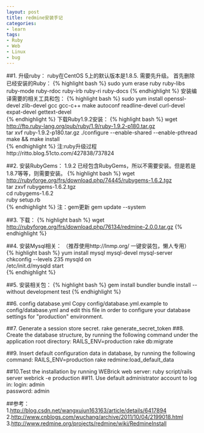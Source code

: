 ```yaml
---
layout: post
title: redmine安装手记
categories:
- learn
tags:
- Ruby
- Web
- Linux
- bug
---
```




##1. 升级ruby：
ruby在CentOS 5上的默认版本是1.8.5. 需要先升级。
首先删除已经安装的Ruby：
{% highlight bash %}
sudo yum erase ruby ruby-libs ruby-mode ruby-rdoc ruby-irb ruby-ri ruby-docs
{% endhighlight %}
安装编译需要的相关工具和包：
{% highlight bash %}
sudo yum install openssl-devel zlib-devel gcc gcc-c++ make autoconf readline-devel curl-devel expat-devel gettext-devel  
{% endhighlight %}
下载Ruby1.9.2安装：
{% highlight bash %}
wget http://ftp.ruby-lang.org/pub/ruby/1.9/ruby-1.9.2-p180.tar.gz  
tar xvf ruby-1.9.2-p180.tar.gz 
./configure --enable-shared --enable-pthread  
make && make install  
{% endhighlight %}
注:ruby升级过程http://ritto.blog.51cto.com/427838/737824  

##2. 安装RubyGems：
1.9.2 已经包含RubyGems，所以不需要安装。但是若是1.8.7等等，则需要安装。
{% highlight bash %}
wget http://rubyforge.org/frs/download.php/74445/rubygems-1.6.2.tgz  
tar zxvf rubygems-1.6.2.tgz   
cd rubygems-1.6.2   
ruby setup.rb  
{% endhighlight %}
注：gem更新 gem update --system

##3. 下载：
{% highlight bash %}
wget http://rubyforge.org/frs/download.php/76134/redmine-2.0.0.tar.gz
{% endhighlight %}

##4. 安装Mysql相关：
（推荐使用http://lnmp.org/ 一键安装包，懒人专用）  
{% highlight bash %}
yum install mysql mysql-devel mysql-server  
chkconfig --levels 235 mysqld on  
/etc/init.d/mysqld start  
{% endhighlight %}

##5. 安装相关包：
{% highlight bash %}
gem install bundler
bundle install --without development test
{% endhighlight %}

##6. config database.yml
Copy config/database.yml.example to config/database.yml and edit this file in order to configure your database settings for "production" environment.

##7. Generate a session store secret.
 rake generate_secret_token
##8. Create the database structure, by running the following command under the application root directory:
RAILS_ENV=production rake db:migrate

##9. Insert default configuration data in database, by running the following command:
RAILS_ENV=production rake redmine:load_default_data

##10.Test the installation by running WEBrick web server:
    ruby script/rails server webrick -e production
##11. Use default administrator account to log in:
login: admin  
password: admin  




##参考：  
1.http://blog.csdn.net/wangxujun163163/article/details/6417894  
2.http://www.cnblogs.com/wuchang/archive/2011/10/04/2199018.html  
3.http://www.redmine.org/projects/redmine/wiki/RedmineInstall  